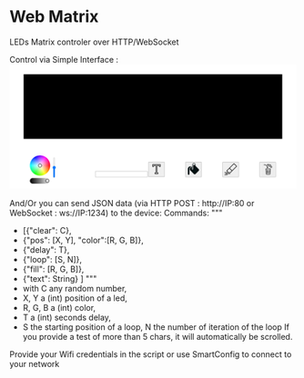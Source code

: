 # Web Matrix
LEDs Matrix controler over HTTP/WebSocket

Control via Simple Interface :
![](imgs/img1.bmp)

And/Or you can send JSON data (via HTTP POST : http://IP:80 or WebSocket : ws://IP:1234) to the device:
Commands:
"""
* [{"clear": C},
*  {"pos": [X, Y], "color":[R, G, B]},
*  {"delay": T},
*  {"loop": [S, N]},
*  {"fill": [R, G, B]},
*  {"text": String}
]
"""
* with C any random number,
* X, Y a (int) position of a led,
* R, G, B a (int) color,
* T a (int) seconds delay,
* S the starting position of a loop, N the number of iteration of the loop
If you provide a test of more than 5 chars, it will automatically be scrolled.

Provide your Wifi credentials in the script or use SmartConfig to connect to your network